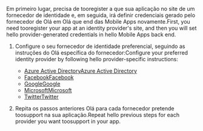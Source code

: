 
<span data-ttu-id="cbb00-101">Em primeiro lugar, precisa de tooregister a que sua aplicação no site de um fornecedor de identidade e, em seguida, irá definir credenciais gerado pelo fornecedor de Olá em Olá que end das Mobile Apps novamente.</span><span class="sxs-lookup"><span data-stu-id="cbb00-101">First, you need tooregister your app at an identity provider's site, and then you will set hello provider-generated credentials in hello Mobile Apps back end.</span></span>

1. <span data-ttu-id="cbb00-102">Configure o seu fornecedor de identidade preferencial, seguindo as instruções do Olá específica do fornecedor:</span><span class="sxs-lookup"><span data-stu-id="cbb00-102">Configure your preferred identity provider by following hello provider-specific instructions:</span></span>

   * [<span data-ttu-id="cbb00-103">Azure Active Directory</span><span class="sxs-lookup"><span data-stu-id="cbb00-103">Azure Active Directory</span></span>](../articles/app-service-mobile/app-service-mobile-how-to-configure-active-directory-authentication.md)
   * [<span data-ttu-id="cbb00-104">Facebook</span><span class="sxs-lookup"><span data-stu-id="cbb00-104">Facebook</span></span>](../articles/app-service-mobile/app-service-mobile-how-to-configure-facebook-authentication.md)
   * [<span data-ttu-id="cbb00-105">Google</span><span class="sxs-lookup"><span data-stu-id="cbb00-105">Google</span></span>](../articles/app-service-mobile/app-service-mobile-how-to-configure-google-authentication.md)
   * [<span data-ttu-id="cbb00-106">Microsoft</span><span class="sxs-lookup"><span data-stu-id="cbb00-106">Microsoft</span></span>](../articles/app-service-mobile/app-service-mobile-how-to-configure-microsoft-authentication.md)
   * [<span data-ttu-id="cbb00-107">Twitter</span><span class="sxs-lookup"><span data-stu-id="cbb00-107">Twitter</span></span>](../articles/app-service-mobile/app-service-mobile-how-to-configure-twitter-authentication.md)
2. <span data-ttu-id="cbb00-108">Repita os passos anteriores Olá para cada fornecedor pretende toosupport na sua aplicação.</span><span class="sxs-lookup"><span data-stu-id="cbb00-108">Repeat hello previous steps for each provider you want toosupport in your app.</span></span>

<!-- URLs. -->
[Azure portal]: https://portal.azure.com/
